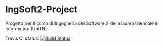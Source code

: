 # IngSoft2-Project
Progetto per il corso di Ingegneria del Software 2 della laurea triennale in Informatica (UniTN)

Travis CI status: [![Build Status](https://travis-ci.com/andry99unitn/IngSoft2-Project.svg?token=y4qyoJSvU8pddxcFzFXK&branch=main)](https://travis-ci.com/andry99unitn/IngSoft2-Project)


